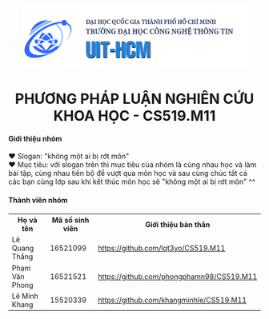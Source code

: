 <p align='center'><img alt="Banner" src="/images/bannerUIT.png" /></p>
<h1 align='center'>PHƯƠNG PHÁP LUẬN NGHIÊN CỨU KHOA HỌC - CS519.M11</h1
<br>
<h4>Giới thiệu nhóm</h4>
<p>
  &#9829 Slogan: "không một ai bị rớt môn"<br>
  &#9829 Mục tiêu: với slogan trên thì mục tiêu của nhóm là cùng nhau học và làm bài tập, cùng nhau tiến bộ để vượt qua môn học và sau cùng chúc tất cả các bạn cùng lớp sau khi kết thúc môn học sẽ "không một ai bị rớt môn" ^^
</p>
<h4>Thành viên nhóm</h4>
<p>
  <table>
    <tr>
      <th>Họ và tên</th>
      <th>Mã số sinh viên</th>
      <th>Giới thiệu bản thân</th>
    </tr>
    <tr>
      <td>Lê Quang Thắng</td>
      <td>16521099</td>
      <td><a href="https://github.com/lqt3yo/CS519.M11">https://github.com/lqt3yo/CS519.M11</a></td>
    </tr>
    <tr>
      <td>Phạm Văn Phong</td>
      <td>16521521</td>
      <td><a href="https://github.com/phongphamn98/CS519.M11">https://github.com/phongphamn98/CS519.M11</a></td>
    </tr>
    <tr>
      <td>Lê Minh Khang</td>
      <td>15520339</td>
      <td><a href="https://github.com/khangminhle/CS519.M11">https://github.com/khangminhle/CS519.M11</a></td>
    </tr>
  </table>
</p>

